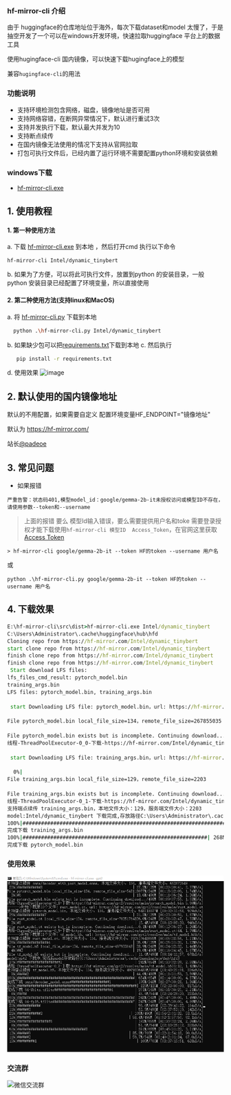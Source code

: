 ### hf-mirror-cli 介绍
由于 huggingface的仓库地址位于海外，每次下载dataset和model 太慢了，于是抽空开发了一个可以在windows开发环境，快速拉取huggingface 平台上的数据工具

使用hugingface-cli 国内镜像，可以快速下载hugingface上的模型

兼容`hugingface-cli`的用法
### 功能说明
- 支持环境检测包含网络，磁盘，镜像地址是否可用
- 支持网络容错，在断网异常情况下，默认进行重试3次
- 支持并发执行下载，默认最大并发为10
- 支持断点续传
- 在国内镜像无法使用的情况下支持从官网拉取
- 打包可执行文件后，已经内置了运行环境不需要配置python环境和安装依赖
  
### windows下载
- [hf-mirror-cli.exe](https://github.com/wangshuai67/hf-mirror-cli/releases/download/1.0.0/hf-mirror-cli.exe)

## 1. 使用教程
#### 1. 第一种使用方法 
a. 下载 [hf-mirror-cli.exe](https://github.com/wangshuai67/hf-mirror-cli/releases/download/1.0.0/hf-mirror-cli.exe) 到本地 ，然后打开cmd 执行以下命令
```shell
hf-mirror-cli Intel/dynamic_tinybert

```

b. 如果为了方便，可以将此可执行文件，放置到python 的安装目录，一般python 安装目录已经配置了环境变量，所以直接使用

#### 2. 第二种使用方法(支持linux和MacOS)
   a. 将 [hf-mirror-cli.py](https://github.com/wangshuai67/hf-mirror-cli/blob/a26f0565ef08ac9a22725eb1f3b2f421e9e49cef/src/hf-mirror-cli.py) 下载到本地 
   ```bash
     python .\hf-mirror-cli.py Intel/dynamic_tinybert
   ```
   b. 如果缺少包可以把[requirements.txt](https://github.com/wangshuai67/hf-mirror-cli/blob/a26f0565ef08ac9a22725eb1f3b2f421e9e49cef/requirements.txt)下载到本地
   c. 然后执行
   ```bash
      pip install -r requirements.txt
   ```
  d. 使用效果
   ![image](https://github.com/wangshuai67/hf-mirror-cli/assets/13214849/1dd10ad6-5f5e-467a-9d6b-e8eabbdc53f3)


## 2. 默认使用的国内镜像地址 
  默认的不用配置，如果需要自定义 配置环境变量HF_ENDPOINT="镜像地址"
  
  默认为 https://hf-mirror.com/   
  
  站长[@padeoe](https://github.com/padeoe)

## 3. 常见问题
- 如果报错
```shell
严重告警：状态码401,模型model_id：google/gemma-2b-it未授权访问或模型ID不存在，请使用参数--token和--username
```
> 上面的报错 要么 模型Id输入错误，要么需要提供用户名和toke
需要登录授权才能下载使用`hf-mirror-cli 模型ID  Access_Token`，在官网这里获取[Access Token](https://huggingface.co/settings/tokens)
```shell
> hf-mirror-cli google/gemma-2b-it --token HF的token --username 用户名
```

或

```shell
python .\hf-mirror-cli.py google/gemma-2b-it --token HF的token --username 用户名
```
 

## 4. 下载效果
   
```cmd
E:\hf-mirror-cli\src\dist>hf-mirror-cli.exe Intel/dynamic_tinybert
C:\Users\Administrator\.cache\huggingface\hub\hfd
Cloning repo from https://hf-mirror.com/Intel/dynamic_tinybert
start clone repo from https://hf-mirror.com/Intel/dynamic_tinybert
finish clone repo from https://hf-mirror.com/Intel/dynamic_tinybert
finish clone repo from https://hf-mirror.com/Intel/dynamic_tinybert
 Start download LFS files:
lfs_files_cmd_result: pytorch_model.bin
training_args.bin
LFS files: pytorch_model.bin, training_args.bin

 start Downloading LFS file: pytorch_model.bin，url: https://hf-mirror.com/Intel/dynamic_tinybert/resolve/main/pytorch_model.bin

File pytorch_model.bin local_file_size=134，remote_file_size=267855035

File pytorch_model.bin exists but is incomplete. Continuing download...
线程-ThreadPoolExecutor-0_0-下载-https://hf-mirror.com/Intel/dynamic_tinybert/resolve/main/pytorch_model.bin

 start Downloading LFS file: training_args.bin，url: https://hf-mirror.com/Intel/dynamic_tinybert/resolve/main/training_args.bin支持端点续传 pytorch_model.bin，本地文件大小：134，服务端文件大小：267855035

  0%|                                                                    | 0.00/268M [00:00<?, ?B/s]
File training_args.bin local_file_size=129，remote_file_size=2203

File training_args.bin exists but is incomplete. Continuing download...
线程-ThreadPoolExecutor-0_1-下载-https://hf-mirror.com/Intel/dynamic_tinybert/resolve/main/training_args.bin
支持端点续传 training_args.bin，本地文件大小：129，服务端文件大小：2203
model:Intel/dynamic_tinybert 下载完成,存放路径C:\Users\Administrator\.cache\huggingface\hub\hfd
100%|##################################################################| 2.07k/2.07k [00:00<?, ?B/s]
完成下载 training_args.bin                                              | 0.00/2.07k [00:00<?, ?B/s]
100%|############################################################| 268M/268M [00:18<00:00, 14.8MB/s]
完成下载 pytorch_model.bin
```
### 使用效果
![img.png](img.png)

### 交流群
![微信交流群](https://padeoe.com/wp-content/uploads/2023/11/%E5%9B%BE%E7%89%87_20231107095902.jpg)
